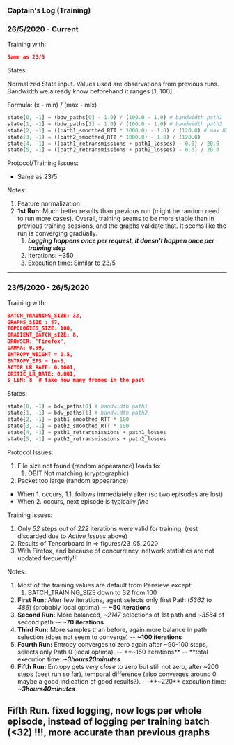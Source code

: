 ### Captain's Log (Training)


### 26/5/2020 - Current
Training with:
``` json
Same as 23/5
```
States:

Normalized State input.
Values used are observations from previous runs.
Bandwidth we already know beforehand it ranges [1, 100].

Formula: (x - min) / (max - mix)
``` python
state[0, -1] = (bdw_paths[0] - 1.0) / (100.0 - 1.0) # bandwidth path1
state[1, -1] = (bdw_paths[1] - 1.0) / (100.0 - 1.0) # bandwidth path2
state[2, -1] = ((path1_smoothed_RTT * 1000.0) - 1.0) / (120.0) # max RTT so far 120ms 
state[3, -1] = ((path2_smoothed_RTT * 1000.0) - 1.0) / (120.0)
state[4, -1] = ((path1_retransmissions + path1_losses) - 0.0) / 20.0
state[5, -1] = ((path2_retransmissions + path2_losses) - 0.0) / 20.0
```

Protocol/Training Issues:
* Same as 23/5

Notes: 
1. Feature normalization
2. **1st Run:** Much better results than previous run (might be random need to run more cases). Overall, training seems to be more stable than in previous training sessions, and the graphs validate that. It seems like the run is converging gradually.
    1. ***Logging happens once per request, it doesn't happen once per training step*** 
    2. Iterations: ~350
    3. Execution time: Similar to 23/5
---


### 23/5/2020 - 26/5/2020

Training with:
``` json
BATCH_TRAINING_SIZE: 32,
GRAPHS_SIZE : 57,
TOPOLOGIES_SIZE: 100,
GRADIENT_BATCH_sIZE: 8,
BROWSER: "Firefox",
GAMMA: 0.99,
ENTROPY_WEIGHT = 0.5,
ENTROPY_EPS = 1e-6,
ACTOR_LR_RATE: 0.0001,
CRITIC_LR_RATE: 0.001,
S_LEN: 8  # take how many frames in the past
```
States: 
``` python
state[0, -1] = bdw_paths[0] # bandwidth path1
state[1, -1] = bdw_paths[1] # bandwidth path2
state[2, -1] = path1_smoothed_RTT * 100
state[3, -1] = path2_smoothed_RTT * 100
state[4, -1] = path1_retransmissions + path1_losses
state[5, -1] = path2_retransmissions + path2_losses
```

Protocol Issues:
1. File size not found (random appearance) leads to:
    1. OBIT Not matching (cryptographic)
2. Packet too large (random appearance)

- When 1. occurs, 1.1. follows immediately after (so two episodes are lost)
- When 2. occurs, next episode is typically _fine_


Training Issues: 
1. Only _52_ steps out of _222_ iterations were valid for training. (rest discarded due to _Active Issues_ above)
2. Results of Tensorboard in => figures/23_05_2020
3. With Firefox, and because of concurrency, network statistics are not updated frequently!!! 

Notes: 
1. Most of the training values are default from Pensieve except:
    1. BATCH_TRAINING_SIZE down to 32 from 100 
2. **First Run:** After few iterations, agent selects only first Path (_5362_ to _486_) (probably local optima) -- **~50 iterations**
3. **Second Run:** More balanced, _~2147_ selections of 1st path and _~3564_ of second path -- **~70 iterations**
4. **Third Run:** More samples than before, again more balance in path selection (does not seem to converge) -- **~100 iterations**
5. **Fourth Run:** Entropy converges to zero again after ~90-100 steps, selects only Path 0 (local optima). -- **~150 iterations** -- **total execution time: ***~3hours20minutes***
6. **Fifth Run:** Entropy gets _very close_ to zero but still not zero, after ~200 steps (best run so far), temporal difference (also converges around 0, maybe a good indication of good results?). -- **~220** execution time: ***~3hours40minutes***

**Fifth Run. fixed logging, now logs per whole episode, instead of logging per training batch (<32) !!!, more accurate than previous graphs**
---
